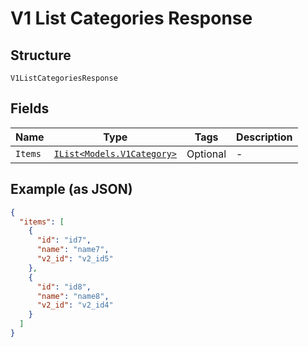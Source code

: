 
# V1 List Categories Response

## Structure

`V1ListCategoriesResponse`

## Fields

| Name | Type | Tags | Description |
|  --- | --- | --- | --- |
| `Items` | [`IList<Models.V1Category>`](/doc/models/v1-category.md) | Optional | - |

## Example (as JSON)

```json
{
  "items": [
    {
      "id": "id7",
      "name": "name7",
      "v2_id": "v2_id5"
    },
    {
      "id": "id8",
      "name": "name8",
      "v2_id": "v2_id4"
    }
  ]
}
```

